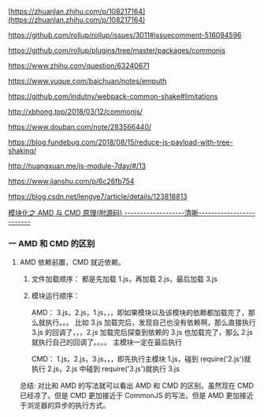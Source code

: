 [https://zhuanlan.zhihu.com/p/108217164](https://zhuanlan.zhihu.com/p/108217164)

https://github.com/rollup/rollup/issues/3011#issuecomment-516084596

https://github.com/rollup/plugins/tree/master/packages/commonjs

https://www.zhihu.com/question/63240671

https://www.yuque.com/baichuan/notes/emputh

https://github.com/indutny/webpack-common-shake#limitations

http://xbhong.top/2018/03/12/commonjs/

https://www.douban.com/note/283566440/

https://blog.fundebug.com/2018/08/15/reduce-js-payload-with-tree-shaking/

http://huangxuan.me/js-module-7day/#/13

https://www.jianshu.com/p/6c26fb754

https://blog.csdn.net/lengye7/article/details/123818813

[模块化之 AMD 与 CMD 原理(附源码) -------------------清晰-------------------------](https://juejin.cn/post/6844903759009595405#heading-9)

### 一 AMD 和 CMD 的区别

1.  AMD 依赖前置，CMD 就近依赖。

    1. 文件加载顺序： 都是先加载 1.js，再加载 2.js，最后加载 3.js

    2. 模块运行顺序：

        AMD： 3.js，2.js，1.js，，，即如果模块以及该模块的依赖都加载完了，那么就执行。。。 比如 3.js 加载完后，发现自己也没有依赖啊，那么直接执行 3.js 的回调了，，，2.js 加载完后探查到依赖的 3.js 也加载完了，那么 2.js 就执行自己的回调了。。。。 主模块一定在最后执行

        CMD： 1.js，2.js，3.js，，，即先执行主模块 1.js，碰到 require('2.js')就执行 2.js，2.js 中碰到 require('3.js')就执行 3.js

    总结: 对比和 AMD 的写法就可以看出 AMD 和 CMD 的区别。虽然现在 CMD 已经凉了。但是 CMD 更加接近于 CommonJS 的写法，但是 AMD 更加接近于浏览器的异步的执行方式。
